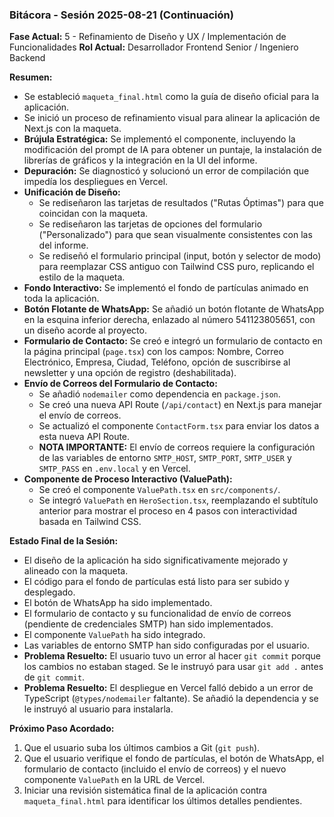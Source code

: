 ### **Bitácora - Sesión 2025-08-21 (Continuación)**

**Fase Actual:** 5 - Refinamiento de Diseño y UX / Implementación de Funcionalidades
**Rol Actual:** Desarrollador Frontend Senior / Ingeniero Backend

**Resumen:**
- Se estableció `maqueta_final.html` como la guía de diseño oficial para la aplicación.
- Se inició un proceso de refinamiento visual para alinear la aplicación de Next.js con la maqueta.
- **Brújula Estratégica:** Se implementó el componente, incluyendo la modificación del prompt de IA para obtener un puntaje, la instalación de librerías de gráficos y la integración en la UI del informe.
- **Depuración:** Se diagnosticó y solucionó un error de compilación que impedía los despliegues en Vercel.
- **Unificación de Diseño:**
    - Se rediseñaron las tarjetas de resultados ("Rutas Óptimas") para que coincidan con la maqueta.
    - Se rediseñaron las tarjetas de opciones del formulario ("Personalizado") para que sean visualmente consistentes con las del informe.
    - Se rediseñó el formulario principal (input, botón y selector de modo) para reemplazar CSS antiguo con Tailwind CSS puro, replicando el estilo de la maqueta.
- **Fondo Interactivo:** Se implementó el fondo de partículas animado en toda la aplicación.
- **Botón Flotante de WhatsApp:** Se añadió un botón flotante de WhatsApp en la esquina inferior derecha, enlazado al número 541123805651, con un diseño acorde al proyecto.
- **Formulario de Contacto:** Se creó e integró un formulario de contacto en la página principal (`page.tsx`) con los campos: Nombre, Correo Electrónico, Empresa, Ciudad, Teléfono, opción de suscribirse al newsletter y una opción de registro (deshabilitada).
- **Envío de Correos del Formulario de Contacto:**
    - Se añadió `nodemailer` como dependencia en `package.json`.
    - Se creó una nueva API Route (`/api/contact`) en Next.js para manejar el envío de correos.
    - Se actualizó el componente `ContactForm.tsx` para enviar los datos a esta nueva API Route.
    - **NOTA IMPORTANTE:** El envío de correos requiere la configuración de las variables de entorno `SMTP_HOST`, `SMTP_PORT`, `SMTP_USER` y `SMTP_PASS` en `.env.local` y en Vercel.
- **Componente de Proceso Interactivo (ValuePath):**
    - Se creó el componente `ValuePath.tsx` en `src/components/`.
    - Se integró `ValuePath` en `HeroSection.tsx`, reemplazando el subtítulo anterior para mostrar el proceso en 4 pasos con interactividad basada en Tailwind CSS.

**Estado Final de la Sesión:**
- El diseño de la aplicación ha sido significativamente mejorado y alineado con la maqueta.
- El código para el fondo de partículas está listo para ser subido y desplegado.
- El botón de WhatsApp ha sido implementado.
- El formulario de contacto y su funcionalidad de envío de correos (pendiente de credenciales SMTP) han sido implementados.
- El componente `ValuePath` ha sido integrado.
- Las variables de entorno SMTP han sido configuradas por el usuario.
- **Problema Resuelto:** El usuario tuvo un error al hacer `git commit` porque los cambios no estaban staged. Se le instruyó para usar `git add .` antes de `git commit`.
- **Problema Resuelto:** El despliegue en Vercel falló debido a un error de TypeScript (`@types/nodemailer` faltante). Se añadió la dependencia y se le instruyó al usuario para instalarla.

**Próximo Paso Acordado:**
1. Que el usuario suba los últimos cambios a Git (`git push`).
2. Que el usuario verifique el fondo de partículas, el botón de WhatsApp, el formulario de contacto (incluido el envío de correos) y el nuevo componente `ValuePath` en la URL de Vercel.
3. Iniciar una revisión sistemática final de la aplicación contra `maqueta_final.html` para identificar los últimos detalles pendientes.